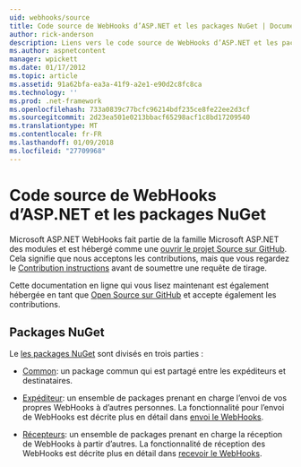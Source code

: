 ```yaml
---
uid: webhooks/source
title: Code source de WebHooks d’ASP.NET et les packages NuGet | Documents Microsoft
author: rick-anderson
description: Liens vers le code source de WebHooks d’ASP.NET et les packages NuGet
ms.author: aspnetcontent
manager: wpickett
ms.date: 01/17/2012
ms.topic: article
ms.assetid: 91a62bfa-ea3a-41f9-a2e1-e90d2c8fc8ca
ms.technology: ''
ms.prod: .net-framework
ms.openlocfilehash: 733a0839c77bcfc96214bdf235ce8fe22ee2d3cf
ms.sourcegitcommit: 2d23ea501e0213bbacf65298acf1c8bd17209540
ms.translationtype: MT
ms.contentlocale: fr-FR
ms.lasthandoff: 01/09/2018
ms.locfileid: "27709968"
---
```

# <a name="aspnet-webhooks-source-code-and-nuget-packages"></a>Code source de WebHooks d’ASP.NET et les packages NuGet

Microsoft ASP.NET WebHooks fait partie de la famille Microsoft ASP.NET des modules et est hébergé comme une [ouvrir le projet Source sur GitHub](https://github.com/aspnet/WebHooks). Cela signifie que nous acceptons les contributions, mais que vous regardez le [Contribution instructions](https://github.com/aspnet/Home/blob/master/CONTRIBUTING.md) avant de soumettre une requête de tirage.

Cette documentation en ligne qui vous lisez maintenant est également hébergée en tant que [Open Source sur GitHub](http://docs.asp.net/en/latest/contribute/style-guide.html#style-guide) et accepte également les contributions.

## <a name="nuget-packages"></a>Packages NuGet

Le [les packages NuGet](https://nuget.org/packages?q=Microsoft.AspNet.WebHooks) sont divisés en trois parties :

* [Common](https://www.nuget.org/packages?q=Microsoft.AspNet.WebHooks.Common): un package commun qui est partagé entre les expéditeurs et destinataires.

* [Expéditeur](https://www.nuget.org/packages?q=Microsoft.AspNet.WebHooks.Custom): un ensemble de packages prenant en charge l’envoi de vos propres WebHooks à d’autres personnes. La fonctionnalité pour l’envoi de WebHooks est décrite plus en détail dans [envoi le WebHooks](sending/index.md).

* [Récepteurs](https://www.nuget.org/packages?q=Microsoft.AspNet.WebHooks.Receivers): un ensemble de packages prenant en charge la réception de WebHooks à partir d’autres. La fonctionnalité de réception des WebHooks est décrite plus en détail dans [recevoir le WebHooks](receiving/index.md).
